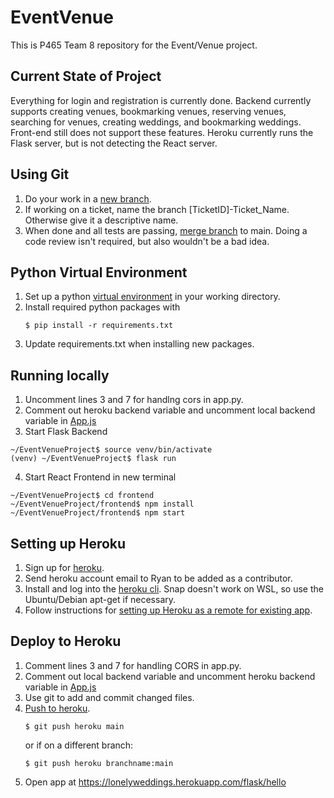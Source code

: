 # EventVenue
This is P465 Team 8 repository for the Event/Venue project.

## Current State of Project
Everything for login and registration is currently done. Backend currently supports creating venues, bookmarking venues, reserving venues, searching for venues, creating weddings, and bookmarking weddings. Front-end still does not support these features. Heroku currently runs the Flask server, but is not detecting the React server.

## Using Git
1. Do your work in a [new branch](https://git-scm.com/book/en/v2/Git-Branching-Basic-Branching-and-Merging).
2. If working on a ticket, name the branch \[TicketID]-Ticket_Name. Otherwise give it a descriptive name.
3. When done and all tests are passing, [merge branch](https://git-scm.com/book/en/v2/Git-Branching-Basic-Branching-and-Merging) to main. Doing a code review isn't required, but also wouldn't be a bad idea.

## Python Virtual Environment
1. Set up a python [virtual environment](https://docs.python.org/3/tutorial/venv.html) in your working directory.
2. Install required python packages with
    ```console
    $ pip install -r requirements.txt
    ```
3. Update requirements.txt when installing new packages.

## Running locally
1. Uncomment lines 3 and 7 for handlng cors in app.py.
2. Comment out heroku backend variable and uncomment local backend variable in [App.js](./frontend/src/App.js)
3. Start Flask Backend
```console
~/EventVenueProject$ source venv/bin/activate
(venv) ~/EventVenueProject$ flask run
```
4. Start React Frontend in new terminal
```console
~/EventVenueProject$ cd frontend
~/EventVenueProject/frontend$ npm install
~/EventVenueProject/frontend$ npm start
```

## Setting up Heroku
1. Sign up for [heroku](https://heroku.com).
2. Send heroku account email to Ryan to be added as a contributor.
3. Install and log into the [heroku cli](https://devcenter.heroku.com/articles/heroku-cli). Snap doesn't work on WSL, so use the Ubuntu/Debian apt-get if necessary.
4. Follow instructions for [setting up Heroku as a remote for existing app](https://devcenter.heroku.com/articles/git#for-an-existing-heroku-app).

## Deploy to Heroku
1. Comment lines 3 and 7 for handling CORS in app.py.
2. Comment out local backend variable and uncomment heroku backend variable in [App.js](./frontend/src/App.js)
3. Use git to add and commit changed files.
4. [Push to heroku](https://devcenter.heroku.com/articles/git#deploying-code).
    ```console
    $ git push heroku main
    ```
    or if on a different branch:
     ```console
    $ git push heroku branchname:main
    ```
5. Open app at https://lonelyweddings.herokuapp.com/flask/hello

